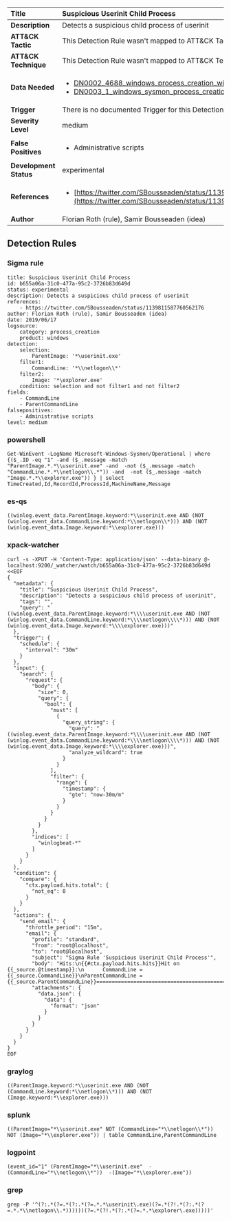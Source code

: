 | Title                    | Suspicious Userinit Child Process       |
|:-------------------------|:------------------|
| **Description**          | Detects a suspicious child process of userinit |
| **ATT&amp;CK Tactic**    |   This Detection Rule wasn't mapped to ATT&amp;CK Tactic yet  |
| **ATT&amp;CK Technique** |  This Detection Rule wasn't mapped to ATT&amp;CK Technique yet  |
| **Data Needed**          | <ul><li>[DN0002_4688_windows_process_creation_with_commandline](../Data_Needed/DN0002_4688_windows_process_creation_with_commandline.md)</li><li>[DN0003_1_windows_sysmon_process_creation](../Data_Needed/DN0003_1_windows_sysmon_process_creation.md)</li></ul>  |
| **Trigger**              |  There is no documented Trigger for this Detection Rule yet  |
| **Severity Level**       | medium |
| **False Positives**      | <ul><li>Administrative scripts</li></ul>  |
| **Development Status**   | experimental |
| **References**           | <ul><li>[https://twitter.com/SBousseaden/status/1139811587760562176](https://twitter.com/SBousseaden/status/1139811587760562176)</li></ul>  |
| **Author**               | Florian Roth (rule), Samir Bousseaden (idea) |


## Detection Rules

### Sigma rule

```
title: Suspicious Userinit Child Process
id: b655a06a-31c0-477a-95c2-3726b83d649d
status: experimental
description: Detects a suspicious child process of userinit
references:
    - https://twitter.com/SBousseaden/status/1139811587760562176
author: Florian Roth (rule), Samir Bousseaden (idea)
date: 2019/06/17
logsource:
    category: process_creation
    product: windows
detection:
    selection:
        ParentImage: '*\userinit.exe'
    filter1:
        CommandLine: '*\\netlogon\\*'
    filter2:
        Image: '*\explorer.exe'
    condition: selection and not filter1 and not filter2
fields:
    - CommandLine
    - ParentCommandLine
falsepositives:
    - Administrative scripts
level: medium

```





### powershell
    
```
Get-WinEvent -LogName Microsoft-Windows-Sysmon/Operational | where {($_.ID -eq "1" -and ($_.message -match "ParentImage.*.*\\userinit.exe" -and  -not ($_.message -match "CommandLine.*.*\\netlogon\\.*")) -and  -not ($_.message -match "Image.*.*\\explorer.exe")) } | select TimeCreated,Id,RecordId,ProcessId,MachineName,Message
```


### es-qs
    
```
((winlog.event_data.ParentImage.keyword:*\\userinit.exe AND (NOT (winlog.event_data.CommandLine.keyword:*\\netlogon\\*))) AND (NOT (winlog.event_data.Image.keyword:*\\explorer.exe)))
```


### xpack-watcher
    
```
curl -s -XPUT -H 'Content-Type: application/json' --data-binary @- localhost:9200/_watcher/watch/b655a06a-31c0-477a-95c2-3726b83d649d <<EOF
{
  "metadata": {
    "title": "Suspicious Userinit Child Process",
    "description": "Detects a suspicious child process of userinit",
    "tags": "",
    "query": "((winlog.event_data.ParentImage.keyword:*\\\\userinit.exe AND (NOT (winlog.event_data.CommandLine.keyword:*\\\\netlogon\\\\*))) AND (NOT (winlog.event_data.Image.keyword:*\\\\explorer.exe)))"
  },
  "trigger": {
    "schedule": {
      "interval": "30m"
    }
  },
  "input": {
    "search": {
      "request": {
        "body": {
          "size": 0,
          "query": {
            "bool": {
              "must": [
                {
                  "query_string": {
                    "query": "((winlog.event_data.ParentImage.keyword:*\\\\userinit.exe AND (NOT (winlog.event_data.CommandLine.keyword:*\\\\netlogon\\\\*))) AND (NOT (winlog.event_data.Image.keyword:*\\\\explorer.exe)))",
                    "analyze_wildcard": true
                  }
                }
              ],
              "filter": {
                "range": {
                  "timestamp": {
                    "gte": "now-30m/m"
                  }
                }
              }
            }
          }
        },
        "indices": [
          "winlogbeat-*"
        ]
      }
    }
  },
  "condition": {
    "compare": {
      "ctx.payload.hits.total": {
        "not_eq": 0
      }
    }
  },
  "actions": {
    "send_email": {
      "throttle_period": "15m",
      "email": {
        "profile": "standard",
        "from": "root@localhost",
        "to": "root@localhost",
        "subject": "Sigma Rule 'Suspicious Userinit Child Process'",
        "body": "Hits:\n{{#ctx.payload.hits.hits}}Hit on {{_source.@timestamp}}:\n      CommandLine = {{_source.CommandLine}}\nParentCommandLine = {{_source.ParentCommandLine}}================================================================================\n{{/ctx.payload.hits.hits}}",
        "attachments": {
          "data.json": {
            "data": {
              "format": "json"
            }
          }
        }
      }
    }
  }
}
EOF

```


### graylog
    
```
((ParentImage.keyword:*\\userinit.exe AND (NOT (CommandLine.keyword:*\\netlogon\\*))) AND (NOT (Image.keyword:*\\explorer.exe)))
```


### splunk
    
```
((ParentImage="*\\userinit.exe" NOT (CommandLine="*\\netlogon\\*")) NOT (Image="*\\explorer.exe")) | table CommandLine,ParentCommandLine
```


### logpoint
    
```
(event_id="1" (ParentImage="*\\userinit.exe"  -(CommandLine="*\\netlogon\\*"))  -(Image="*\\explorer.exe"))
```


### grep
    
```
grep -P '^(?:.*(?=.*(?:.*(?=.*.*\userinit\.exe)(?=.*(?!.*(?:.*(?=.*.*\\netlogon\\.*))))))(?=.*(?!.*(?:.*(?=.*.*\explorer\.exe)))))'
```



